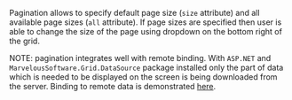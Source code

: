 Pagination allows to specify default page size (`size` attribute) and all available page sizes (`all` attribute). If page sizes are specified
then user is able to change the size of the page using dropdown on the bottom right of the grid.

NOTE: pagination integrates well with remote binding. With `ASP.NET` and `MarvelousSoftware.Grid.DataSource` package installed only
the part of data which is needed to be displayed on the screen is being downloaded from the server. Binding to remote data is demonstrated
[here](#/grid/sample/data-source-remote-data).
